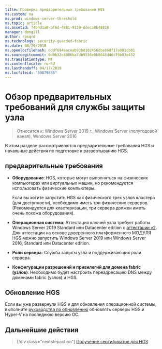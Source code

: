 ```yaml
---
title: Проверка предварительных требований HGS
ms.custom: na
ms.prod: windows-server-threshold
ms.topic: article
ms.assetid: f4b4d1a8-bf6d-4881-9150-ddeca8b48038
manager: dongill
author: rpsqrd
ms.technology: security-guarded-fabric
ms.date: 08/29/2018
ms.openlocfilehash: dddf694aaceab93bd102456dbe86df17a001cb01
ms.sourcegitcommit: 0d0b32c8986ba7db9536e0b8648d4ddf9b03e452
ms.translationtype: MT
ms.contentlocale: ru-RU
ms.lasthandoff: 04/17/2019
ms.locfileid: "59879885"
---
```

# <a name="review-prerequisites-for-the-host-guardian-service"></a>Обзор предварительных требований для службы защиты узла

>Относится к: Windows Server 2019 г., Windows Server (полугодовой канал), Windows Server 2016


В этом разделе рассматриваются предварительные требования HGS и начальные действия по подготовке к развертыванию HGS.

## <a name="prerequisites"></a>предварительные требования 

-   **Оборудование**: HGS, которые могут выполняться на физических компьютерах или виртуальных машин, но рекомендуется использовать физические компьютеры.

    Если вы хотите запустить HGS как физического трех узлов кластера (для доступности), необходимо иметь три физических серверов. (Рекомендуется для кластеризации, три сервера должен иметь очень похожа оборудования).
  
-   **Операционная система**: Аттестация ключей узла требует работы Windows Server 2019 Standard или Datacenter edition с [аттестации v2](guarded-fabric-tpm-trusted-attestation-capturing-hardware.md#versioned-attestation-policies). Для аттестации на основе доверенного платформенного МОДУЛЯ HGS можно запустить Windows Server 2019 или Windows Server 2016, Standard или Datacenter edition.

-   **Роли сервера**: Служба защиты узла и поддерживающих роли сервера.

-   **Конфигурации разрешений и привилегий для домена fabric (узлов)**: Необходимо будет настроить переадресацию DNS между доменами fabric (узлов) и HGS. 
    
## <a name="upgrading-hgs"></a>Обновление HGS

Если вы уже развернули HGS и для обновления операционной системы, выполните [руководства по обновлению](guarded-fabric-upgrade-to-2019.md) обновлять серверы HGS и Hyper-V на последнюю версию ОС.

## <a name="next-step"></a>Дальнейшие действия

>[!div class="nextstepaction"]
[Получение сертификатов для HGS](guarded-fabric-obtain-certs.md)